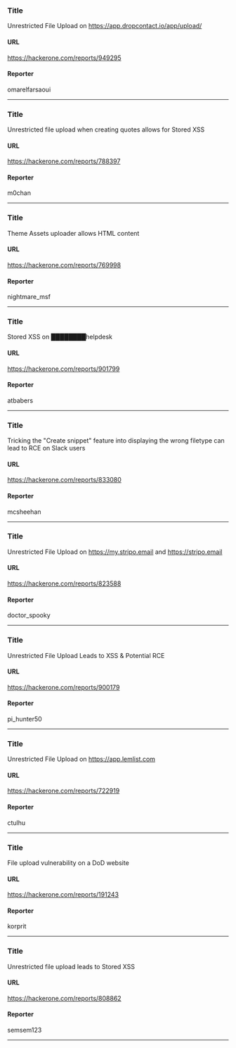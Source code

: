 ### Title
Unrestricted File Upload on https://app.dropcontact.io/app/upload/
#### URL 
https://hackerone.com/reports/949295
#### Reporter 
omarelfarsaoui

---


### Title
Unrestricted file upload when creating quotes allows for Stored XSS
#### URL 
https://hackerone.com/reports/788397
#### Reporter 
m0chan

---


### Title
Theme Assets uploader allows HTML content
#### URL 
https://hackerone.com/reports/769998
#### Reporter 
nightmare_msf

---


### Title
Stored XSS on ████████helpdesk
#### URL 
https://hackerone.com/reports/901799
#### Reporter 
atbabers

---


### Title
Tricking the "Create snippet" feature into displaying the wrong filetype can lead to RCE on Slack users
#### URL 
https://hackerone.com/reports/833080
#### Reporter 
mcsheehan

---


### Title
Unrestricted File Upload on https://my.stripo.email and https://stripo.email
#### URL 
https://hackerone.com/reports/823588
#### Reporter 
doctor_spooky

---


### Title
Unrestricted File Upload Leads to XSS & Potential RCE
#### URL 
https://hackerone.com/reports/900179
#### Reporter 
pi_hunter50

---


### Title
Unrestricted File Upload on https://app.lemlist.com
#### URL 
https://hackerone.com/reports/722919
#### Reporter 
ctulhu

---


### Title
File upload vulnerability on a DoD website
#### URL 
https://hackerone.com/reports/191243
#### Reporter 
korprit

---


### Title
Unrestricted file upload leads to Stored XSS
#### URL 
https://hackerone.com/reports/808862
#### Reporter 
semsem123

---


